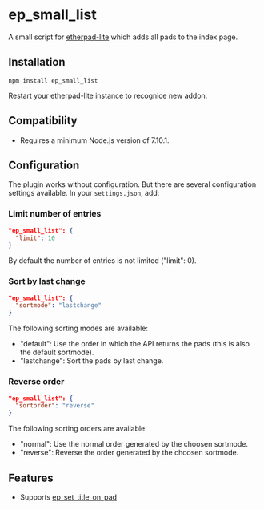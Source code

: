 ep_small_list
=============

A small script for [etherpad-lite](https://github.com/ether/etherpad-lite) which adds all pads to the index page.

## Installation
```console
npm install ep_small_list
```
Restart your etherpad-lite instance to recognice new addon.

## Compatibility
* Requires a minimum Node.js version of 7.10.1.

## Configuration

The plugin works without configuration. But there are several configuration settings available. In your `settings.json`, add:

### Limit number of entries

```json
"ep_small_list": {
  "limit": 10
}
```

By default the number of entries is not limited ("limit": 0).

### Sort by last change

```json
"ep_small_list": {
  "sortmode": "lastchange"
}
```

The following sorting modes are available:
* "default": Use the order in which the API returns the pads (this is also the default sortmode).
* "lastchange": Sort the pads by last change.

### Reverse order

```json
"ep_small_list": {
  "sortorder": "reverse"
}
```

The following sorting orders are available:
* "normal": Use the normal order generated by the choosen sortmode.
* "reverse": Reverse the order generated by the choosen sortmode.


## Features
* Supports [ep\_set\_title\_on\_pad](https://github.com/JohnMcLear/ep_set_title_on_pad)

